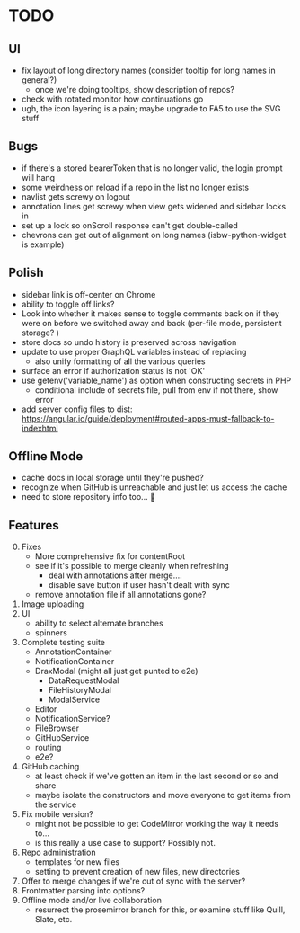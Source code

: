 # TODO

## UI
* fix layout of long directory names (consider tooltip for long names in general?)
  * once we're doing tooltips, show description of repos?
* check with rotated monitor how continuations go
* ugh, the icon layering is a pain; maybe upgrade to FA5 to use the SVG stuff

## Bugs
* if there's a stored bearerToken that is no longer valid, the login prompt will hang
* some weirdness on reload if a repo in the list no longer exists
* navlist gets screwy on logout
* annotation lines get screwy when view gets widened and sidebar locks in
* set up a lock so onScroll response can't get double-called
* chevrons can get out of alignment on long names (isbw-python-widget is example)

## Polish
* sidebar link is off-center on Chrome
* ability to toggle off links?
* Look into whether it makes sense to toggle comments back on if they were on before we switched away and back (per-file mode, persistent storage? )
* store docs so undo history is preserved across navigation
* update to use proper GraphQL variables instead of replacing
    - also unify formatting of all the various queries
* surface an error if authorization status is not 'OK'
* use getenv('variable_name') as option when constructing secrets in PHP
    - conditional include of secrets file, pull from env if not there, show error
* add server config files to dist: https://angular.io/guide/deployment#routed-apps-must-fallback-to-indexhtml

## Offline Mode
* cache docs in local storage until they're pushed? 
* recognize when GitHub is unreachable and just let us access the cache
* need to store repository info too... 😬

## Features
0. Fixes
    - More comprehensive fix for contentRoot
    - see if it's possible to merge cleanly when refreshing
      - deal with annotations after merge.... 
      - disable save button if user hasn't dealt with sync
    - remove annotation file if all annotations gone?
1. Image uploading
2. UI 
    - ability to select alternate branches
    - spinners
3. Complete testing suite
    - AnnotationContainer
    - NotificationContainer
    - DraxModal (might all just get punted to e2e)
      - DataRequestModal
      - FileHistoryModal
      - ModalService
    - Editor
    - NotificationService?
    - FileBrowser
    - GitHubService
    - routing
    - e2e?
4. GitHub caching
    - at least check if we've gotten an item in the last second or so and share
    - maybe isolate the constructors and move everyone to get items from the service
5. Fix mobile version? 
    - might not be possible to get CodeMirror working the way it needs to...
    - is this really a use case to support? Possibly not.
6. Repo administration
    - templates for new files
    - setting to prevent creation of new files, new directories
7. Offer to merge changes if we're out of sync with the server?
8. Frontmatter parsing into options? 
9. Offline mode and/or live collaboration
    - resurrect the prosemirror branch for this, or examine stuff like Quill, Slate, etc.
